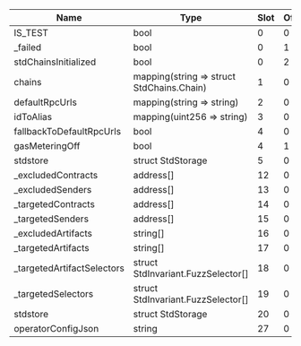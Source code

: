 | Name                       | Type                                      | Slot | Offset | Bytes | Contract                               |
|----------------------------|-------------------------------------------|------|--------|-------|----------------------------------------|
| IS_TEST                    | bool                                      | 0    | 0      | 1     | src/test/utils/Operators.sol:Operators |
| _failed                    | bool                                      | 0    | 1      | 1     | src/test/utils/Operators.sol:Operators |
| stdChainsInitialized       | bool                                      | 0    | 2      | 1     | src/test/utils/Operators.sol:Operators |
| chains                     | mapping(string => struct StdChains.Chain) | 1    | 0      | 32    | src/test/utils/Operators.sol:Operators |
| defaultRpcUrls             | mapping(string => string)                 | 2    | 0      | 32    | src/test/utils/Operators.sol:Operators |
| idToAlias                  | mapping(uint256 => string)                | 3    | 0      | 32    | src/test/utils/Operators.sol:Operators |
| fallbackToDefaultRpcUrls   | bool                                      | 4    | 0      | 1     | src/test/utils/Operators.sol:Operators |
| gasMeteringOff             | bool                                      | 4    | 1      | 1     | src/test/utils/Operators.sol:Operators |
| stdstore                   | struct StdStorage                         | 5    | 0      | 224   | src/test/utils/Operators.sol:Operators |
| _excludedContracts         | address[]                                 | 12   | 0      | 32    | src/test/utils/Operators.sol:Operators |
| _excludedSenders           | address[]                                 | 13   | 0      | 32    | src/test/utils/Operators.sol:Operators |
| _targetedContracts         | address[]                                 | 14   | 0      | 32    | src/test/utils/Operators.sol:Operators |
| _targetedSenders           | address[]                                 | 15   | 0      | 32    | src/test/utils/Operators.sol:Operators |
| _excludedArtifacts         | string[]                                  | 16   | 0      | 32    | src/test/utils/Operators.sol:Operators |
| _targetedArtifacts         | string[]                                  | 17   | 0      | 32    | src/test/utils/Operators.sol:Operators |
| _targetedArtifactSelectors | struct StdInvariant.FuzzSelector[]        | 18   | 0      | 32    | src/test/utils/Operators.sol:Operators |
| _targetedSelectors         | struct StdInvariant.FuzzSelector[]        | 19   | 0      | 32    | src/test/utils/Operators.sol:Operators |
| stdstore                   | struct StdStorage                         | 20   | 0      | 224   | src/test/utils/Operators.sol:Operators |
| operatorConfigJson         | string                                    | 27   | 0      | 32    | src/test/utils/Operators.sol:Operators |
